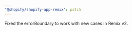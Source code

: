```yaml
---
'@shopify/shopify-app-remix': patch
---
```


Fixed the errorBoundary to work with new cases in Remix v2.
